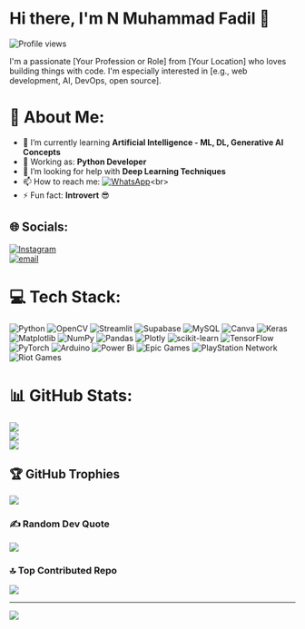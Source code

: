 
# Hi there, I'm N Muhammad Fadil 👋

![Profile views](https://komarev.com/ghpvc/?username=nmfadil&color=blue&base=12345) <!--https://github.com/antonkomarev/github-profile-views-counter-->

I'm a passionate [Your Profession or Role] from [Your Location] who loves building things with code. I'm especially interested in [e.g., web development, AI, DevOps, open source].
<!--
From https://gprm.itsvg.in/
-->
# 💫 About Me:
- 🌱 I’m currently learning **Artificial Intelligence - ML, DL, Generative AI Concepts**<br>
- 💼 Working as: **Python Developer**<br>
- 🤔 I’m looking for help with **Deep Learning Techniques**<br>
- 📫 How to reach me: [![WhatsApp](https://img.shields.io/badge/-WhatsApp-25D366?style=plastic&logo=whatsapp&logoColor=black&label=%20)](https://wa.me/917558083595?text=Hi%20Fadil!%0AI%20would%20like%20to%20chat%20with%20you..%0AI%20found%20this%20from%20github..)<br>
- ⚡ Fun fact: **Introvert** 😎


## 🌐 Socials:
<!--
[![Discord](https://img.shields.io/badge/Discord-%237289DA.svg?logo=discord&logoColor=white)](https://discord.gg/Discord) 
[![Facebook](https://img.shields.io/badge/Facebook-%231877F2.svg?logo=Facebook&logoColor=white)](https://facebook.com/Facebook) 
[![Instagram](https://img.shields.io/badge/Instagram-%23E4405F.svg?logo=Instagram&logoColor=white)](https://instagram.com/_nm.fadil.oo7_) 
[![LinkedIn](https://img.shields.io/badge/LinkedIn-%230077B5.svg?logo=linkedin&logoColor=white)](https://linkedin.com/in/LinkedIn) 
[![Medium](https://img.shields.io/badge/Medium-12100E?logo=medium&logoColor=white)](https://medium.com/@Medium) 
[![Quora](https://img.shields.io/badge/Quora-%23B92B27.svg?logo=Quora&logoColor=white)](https://quora.com/profile/Quora) 
[![Twitch](https://img.shields.io/badge/Twitch-%239146FF.svg?logo=Twitch&logoColor=white)](https://twitch.tv/twitch) 
[![X](https://img.shields.io/badge/X-black.svg?logo=X&logoColor=white)](https://x.com/X/Twitter) 
[![YouTube](https://img.shields.io/badge/YouTube-%23FF0000.svg?logo=YouTube&logoColor=white)](https://youtube.com/@Youtube) 
[![email](https://img.shields.io/badge/Email-D14836?logo=gmail&logoColor=white)](mailto:nmfadil2002@gmail.com) 
-->
[![Instagram](https://img.shields.io/badge/Instagram-%23E4405F.svg?logo=Instagram&logoColor=white)](https://instagram.com/_nm.fadil.oo7_)  
[![email](https://img.shields.io/badge/Email-D14836?logo=gmail&logoColor=white)](mailto:nmfadil2002@gmail.com)

# 💻 Tech Stack:
![Python](https://img.shields.io/badge/python-3670A0?style=flat&logo=python&logoColor=ffdd54) 
![OpenCV](https://img.shields.io/badge/opencv-%23white.svg?style=flat&logo=opencv&logoColor=white) 
![Streamlit](https://img.shields.io/badge/Streamlit-%23FE4B4B.svg?style=flat&logo=streamlit&logoColor=white) 
![Supabase](https://img.shields.io/badge/Supabase-3ECF8E?style=flat&logo=supabase&logoColor=white) 
![MySQL](https://img.shields.io/badge/mysql-4479A1.svg?style=flat&logo=mysql&logoColor=white) 
![Canva](https://img.shields.io/badge/Canva-%2300C4CC.svg?style=flat&logo=Canva&logoColor=white) 
![Keras](https://img.shields.io/badge/Keras-%23D00000.svg?style=flat&logo=Keras&logoColor=white) 
![Matplotlib](https://img.shields.io/badge/Matplotlib-%23ffffff.svg?style=flat&logo=Matplotlib&logoColor=black) 
![NumPy](https://img.shields.io/badge/numpy-%23013243.svg?style=flat&logo=numpy&logoColor=white) 
![Pandas](https://img.shields.io/badge/pandas-%23150458.svg?style=flat&logo=pandas&logoColor=white) 
![Plotly](https://img.shields.io/badge/Plotly-%233F4F75.svg?style=flat&logo=plotly&logoColor=white) 
![scikit-learn](https://img.shields.io/badge/scikit--learn-%23F7931E.svg?style=flat&logo=scikit-learn&logoColor=white) 
![TensorFlow](https://img.shields.io/badge/TensorFlow-%23FF6F00.svg?style=flat&logo=TensorFlow&logoColor=white) 
![PyTorch](https://img.shields.io/badge/PyTorch-%23EE4C2C.svg?style=flat&logo=PyTorch&logoColor=white) 
![Arduino](https://img.shields.io/badge/-Arduino-00979D?style=flat&logo=Arduino&logoColor=white) 
![Power Bi](https://img.shields.io/badge/power_bi-F2C811?style=flat&logo=powerbi&logoColor=black) 
![Epic Games](https://img.shields.io/badge/epicgames-%23313131.svg?style=flat&logo=epicgames&logoColor=white) 
![PlayStation Network](https://img.shields.io/badge/PSN-%230070D1.svg?style=flat&logo=Playstation&logoColor=white) 
![Riot Games](https://img.shields.io/badge/riotgames-D32936.svg?style=flat&logo=riotgames&logoColor=white)

# 📊 GitHub Stats:
![](https://github-readme-stats.vercel.app/api?username=nmfadil&theme=highcontrast&hide_border=true&include_all_commits=false&count_private=false)<br/>
![](https://nirzak-streak-stats.vercel.app/?user=nmfadil&theme=highcontrast&hide_border=true)<br/>
![](https://github-readme-stats.vercel.app/api/top-langs/?username=nmfadil&theme=highcontrast&hide_border=true&include_all_commits=false&count_private=false&layout=compact)

## 🏆 GitHub Trophies
![](https://github-profile-trophy.vercel.app/?username=nmfadil&theme=gruvbox&no-frame=true&no-bg=false&margin-w=4)

### ✍️ Random Dev Quote
![](https://quotes-github-readme.vercel.app/api?type=horizontal&theme=dark)

### 🔝 Top Contributed Repo
![](https://github-contributor-stats.vercel.app/api?username=nmfadil&limit=5&theme=dark&combine_all_yearly_contributions=true)

---
[![](https://visitcount.itsvg.in/api?id=nmfadil&icon=0&color=0)](https://visitcount.itsvg.in)

<!--  Un comment to display on page
  ## 💰 You can help me by Donating
  [![BuyMeACoffee](https://img.shields.io/badge/Buy%20Me%20a%20Coffee-ffdd00?style=for-the-badge&logo=buy-me-a-coffee&logoColor=black)](https://buymeacoffee.com/Buy_me_a_coffee) 
  [![PayPal](https://img.shields.io/badge/PayPal-00457C?style=for-the-badge&logo=paypal&logoColor=white)](https://paypal.me/Paypal.me) 
  [![Ko-Fi](https://img.shields.io/badge/Ko--fi-F16061?style=for-the-badge&logo=ko-fi&logoColor=white)](https://ko-fi.com/Ko-Fi) 
-->
  
<!-- Proudly created with GPRM ( https://gprm.itsvg.in ) -->







<!--**********************************************************************************************************************************************************************************************************************************************************



<!--## Hi there 👋-->

<!--
Default Github
**nmfadil/nmfadil** is a ✨ _special_ ✨ repository because its `README.md` (this file) appears on your GitHub profile.

Here are some ideas to get you started:

- 🔭 I’m currently working on ...
- 🌱 I’m currently learning ...
- 👯 I’m looking to collaborate on ...
- 🤔 I’m looking for help with ...
- 💬 Ask me about ...
- 📫 How to reach me: ...
- 😄 Pronouns: ...
- ⚡ Fun fact: ...
-->


<!--**********************************************************************************************************************************************************************************************************************************************************


<!-- 
From Chat GPT
# Hi there, I'm N Muhammad Fadil 👋

![Profile views](https://komarev.com/ghpvc/?username=your-username&color=blue)

I'm a passionate [Your Profession or Role] from [Your Location] who loves building things with code. I'm especially interested in [e.g., web development, AI, DevOps, open source].

## 🚀 About Me

- 🌱 I’m currently learning **[Technologies/Topics]**
- 💼 Working on: **[Current Projects or Job]**
- 👯 I’m looking to collaborate on **open source**, especially in **[areas you're interested in]**
- 🤔 I’m looking for help with **[a technology or concept you're exploring]**
- 📫 How to reach me: **[your email or social link]**
- ⚡ Fun fact: **[a short, interesting or fun fact about you]**

## 🛠️ Technologies & Tools

![Languages](https://skillicons.dev/icons?i=js,ts,react,vue,nodejs,python,java,go,html,css,git,docker,linux,aws&perline=8)

## 📈 GitHub Stats

![Your GitHub stats](https://github-readme-stats.vercel.app/api?username=your-username&show_icons=true&theme=radical)
![Top Langs](https://github-readme-stats.vercel.app/api/top-langs/?username=your-username&layout=compact)

## 📫 Connect with me

[![LinkedIn](https://img.shields.io/badge/-LinkedIn-blue?style=flat-square&logo=Linkedin&logoColor=white&link=https://linkedin.com/in/your-link)](https://linkedin.com/in/your-link)
[![Twitter](https://img.shields.io/badge/-Twitter-1DA1F2?style=flat-square&logo=Twitter&logoColor=white&link=https://twitter.com/your-handle)](https://twitter.com/your-handle)
[![Portfolio](https://img.shields.io/badge/-Portfolio-black?style=flat-square&logo=github&logoColor=white&link=https://your-portfolio.com)](https://your-portfolio.com)

---
⭐️ From [your-username](https://github.com/your-username)
-->

